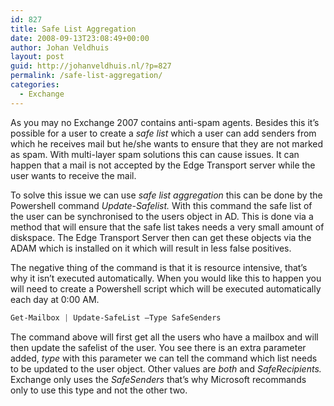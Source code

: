 ```yaml
---
id: 827
title: Safe List Aggregation
date: 2008-09-13T23:08:49+00:00
author: Johan Veldhuis
layout: post
guid: http://johanveldhuis.nl/?p=827
permalink: /safe-list-aggregation/
categories:
  - Exchange
---
```

As you may no Exchange 2007 contains anti-spam agents. Besides this it&#8217;s possible for a user to create a _safe list_ which a user can add senders from which he receives mail but he/she wants to ensure that they are not marked as spam. With multi-layer spam solutions this can cause issues. It can happen that a mail is not accepted by the Edge Transport server while the user wants to receive the mail.

To solve this issue we can use _safe list aggregation_ this can be done by the Powershell command _Update-Safelist._ With this command the safe list of the user can be synchronised to the users object in AD. This is done via a method that will ensure that the safe list takes needs a very small amount of diskspace. The Edge Transport Server then can get these objects via the ADAM which is installed on it which will result in less false positives.

The negative thing of the command is that it is resource intensive, that&#8217;s why it isn&#8217;t executed automatically. When you would like this to happen you will need to create a Powershell script which will be executed automatically each day at 0:00 AM.

```PowerShell
Get-Mailbox | Update-SafeList –Type SafeSenders
```

The command above will first get all the users who have a mailbox and will then update the safelist of the user. You see there is an extra parameter added, _type_ with this parameter we can tell the command which list needs to be updated to the user object. Other values are _both_ and _SafeRecipients._ Exchange only uses the _SafeSenders_ that&#8217;s why Microsoft recommands only to use this type and not the other two.